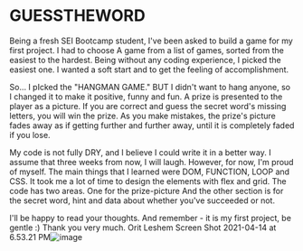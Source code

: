 # GUESSTHEWORD
Being a fresh SEI Bootcamp student, I've been asked to build a game for my first project. I had to choose A game from a list of games, sorted from the easiest to the hardest. Being without any coding experience, I picked the easiest one. I wanted a soft start and to get the feeling of accomplishment. 

So… I pIcked the "HANGMAN GAME."
BUT I didn't want to hang anyone, so I changed it to make it positive, funny and fun.
A prize is presented to the player as a picture.
If you are correct and guess the secret word's missing letters, you will win the prize. As you make mistakes, the prize's picture fades away as if getting further and further away, until it is completely faded if you lose. 

My code is not fully DRY, and I believe I could write it in a better way. I assume that three weeks from now, I will laugh. 
However, for now, I'm proud of myself. The main things that I learned were DOM, FUNCTION, LOOP and CSS. It took me a lot of time to design the elements with flex and grid. 
The code has two areas. One for the prize-picture
And the other section is for the secret word, hint and data about whether you've succeeded or not.

I'll be happy to read your thoughts.
And remember - it is my first project, be gentle :)
Thank you very much.
 Orit Leshem 
Screen Shot 2021-04-14 at 6.53.21 PM![image](https://user-images.githubusercontent.com/80868084/114790675-24317700-9d53-11eb-8376-87432c21e3e0.png)
